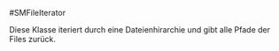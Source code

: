 #SMFileIterator

Diese Klasse iteriert durch eine Dateienhirarchie und gibt alle Pfade der Files zurück.
